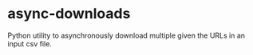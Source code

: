 # async-downloads
Python utility to asynchronously download multiple given the URLs in an input csv file.
